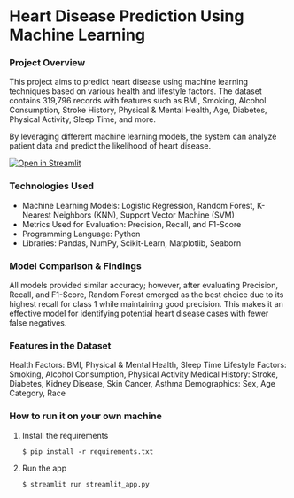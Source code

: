 # Heart Disease Prediction Using Machine Learning

### Project Overview
This project aims to predict heart disease using machine learning techniques based on various health and lifestyle factors. The dataset contains 319,796 records with features such as BMI, Smoking, Alcohol Consumption, Stroke History, Physical & Mental Health, Age, Diabetes, Physical Activity, Sleep Time, and more.

By leveraging different machine learning models, the system can analyze patient data and predict the likelihood of heart disease.

[![Open in Streamlit](https://static.streamlit.io/badges/streamlit_badge_black_white.svg)](https://blank-app-template.streamlit.app/)

### Technologies Used
- Machine Learning Models: Logistic Regression, Random Forest, K-Nearest Neighbors (KNN), Support Vector Machine (SVM)
- Metrics Used for Evaluation: Precision, Recall, and F1-Score
- Programming Language: Python
- Libraries: Pandas, NumPy, Scikit-Learn, Matplotlib, Seaborn

### Model Comparison & Findings
All models provided similar accuracy; however, after evaluating Precision, Recall, and F1-Score, Random Forest emerged as the best choice due to its highest recall for class 1 while maintaining good precision. This makes it an effective model for identifying potential heart disease cases with fewer false negatives.

### Features in the Dataset
Health Factors: BMI, Physical & Mental Health, Sleep Time
Lifestyle Factors: Smoking, Alcohol Consumption, Physical Activity
Medical History: Stroke, Diabetes, Kidney Disease, Skin Cancer, Asthma
Demographics: Sex, Age Category, Race


### How to run it on your own machine

1. Install the requirements

   ```
   $ pip install -r requirements.txt
   ```

2. Run the app

   ```
   $ streamlit run streamlit_app.py
   ```
